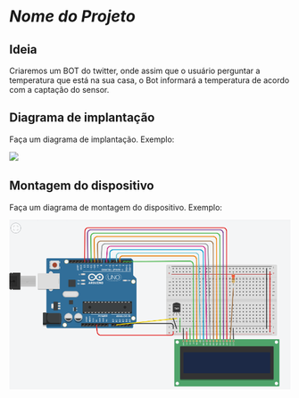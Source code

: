 # *Nome do Projeto*

## Ideia

Criaremos um BOT do twitter, onde assim que o usuário perguntar a temperatura que está na sua casa, o Bot informará a temperatura de acordo com a captação do sensor.

## Diagrama de implantação

Faça um diagrama de implantação. Exemplo:

![](implantacão.png)


## Montagem do dispositivo

Faça um diagrama de montagem do dispositivo. Exemplo:

![](montagem.PNG)
